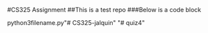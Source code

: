 #CS325 Assignment
##This is a test repo
###Below is a code block

python3filename.py"# CS325-jalquin" 
"# quiz4" 
